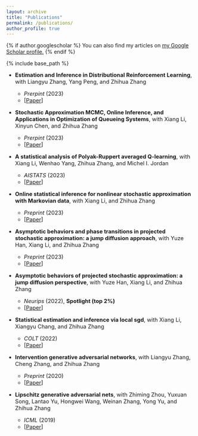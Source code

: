 ```yaml
---
layout: archive
title: "Publications"
permalink: /publications/
author_profile: true
---
```


{% if author.googlescholar %}
  You can also find my articles on <u><a href="{{author.googlescholar}}">my Google Scholar profile</a>.</u>
{% endif %}

{% include base_path %}

* <span style="font-size:11pt;">**Estimation and Inference in Distributional Reinforcement Learning**, with Liangyu Zhang, Yang Peng, and Zhihua Zhang</span>
   - <span style="font-size:11pt;">*Prerpint* (2023)</span>
   - <span style="font-size:11pt;">[[Paper](https://arxiv.org/pdf/2309.17262.pdf)]</span>

* <span style="font-size:11pt;">**Stochastic Approximation MCMC, Online Inference, and Applications in Optimization of Queueing Systems**, with Xiang Li, Xinyun Chen, and Zhihua Zhang</span>
   - <span style="font-size:11pt;">*Prerpint* (2023)</span>
   - <span style="font-size:11pt;">[[Paper](https://arxiv.org/pdf/2309.09545.pdf)]</span>

* <span style="font-size:11pt;">**A statistical analysis of Polyak-Ruppert averaged Q-learning**, with Xiang Li, Wenhao Yang, Zhihua Zhang, and Michel I. Jordan</span>
   - <span style="font-size:11pt;">*AISTATS* (2023)</span>
   - <span style="font-size:11pt;">[[Paper](https://proceedings.mlr.press/v206/li23b/li23b.pdf)]</span>

* <span style="font-size:11pt;">**Online statistical inference for nonlinear stochastic approximation with Markovian data**, with Xiang Li, and Zhihua Zhang</span>
   - <span style="font-size:11pt;">*Preprint* (2023)</span>
   - <span style="font-size:11pt;">[[Paper](https://arxiv.org/pdf/2302.07690.pdf)]</span>

* <span style="font-size:11pt;">**Asymptotic behaviors and phase transitions in projected stochastic approximation: a jump diffusion approach**, with Yuze Han, Xiang Li, and Zhihua Zhang</span>
   - <span style="font-size:11pt;">*Preprint* (2023)</span>
   - <span style="font-size:11pt;">[[Paper](https://arxiv.org/pdf/2304.12953.pdf)]</span>

* <span style="font-size:11pt;">**Asymptotic behaviors of projected stochastic approximation: a jump diffusion perspective**, with Yuze Han, Xiang Li, and Zhihua Zhang</span>
   - <span style="font-size:11pt;">*Neurips* (2022), **Spotlight (top 2%)**</span>
   - <span style="font-size:11pt;">[[Paper](https://proceedings.neurips.cc/paper_files/paper/2022/file/dfdc9c54cd62f2b2bfd8b090b3489b7f-Paper-Conference.pdf)]</span>

* <span style="font-size:11pt;">**Statistical estimation and inference via local sgd**, with Xiang Li, Xiangyu Chang, and Zhihua Zhang</span>
   - <span style="font-size:11pt;">*COLT* (2022)</span>
   - <span style="font-size:11pt;">[[Paper](https://proceedings.mlr.press/v178/li22b/li22b.pdf)]</span>

* <span style="font-size:11pt;">**Intervention generative adversarial networks**, with Liangyu Zhang, Cheng Zhang, and Zhihua Zhang</span>
   - <span style="font-size:11pt;">*Preprint* (2020)</span>
   - <span style="font-size:11pt;">[[Paper](https://arxiv.org/pdf/2008.03712.pdf)]</span>

* <span style="font-size:11pt;">**Lipschitz generative adversarial nets**, with Zhiming Zhou, Yuxuan Song, Lantao Yu, Hongwei Wang, Weinan Zhang, Yong Yu, and Zhihua Zhang</span>
   - <span style="font-size:11pt;">*ICML* (2019)</span>
   - <span style="font-size:11pt;">[[Paper](http://proceedings.mlr.press/v97/zhou19c/zhou19c.pdf)]</span>
